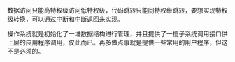 数据访问只能高特权级访问低特权级，代码跳转只能同特权级跳转，要想实现特权级转换，可以通过中断和中断返回来实现。

操作系统就是初始化了一堆数据结构进行管理，并且提供了一揽子系统调用接口供上层的应用程序调用，仅此而已。再多做点事就是提供一些常用的用户程序，但这不是必须的。